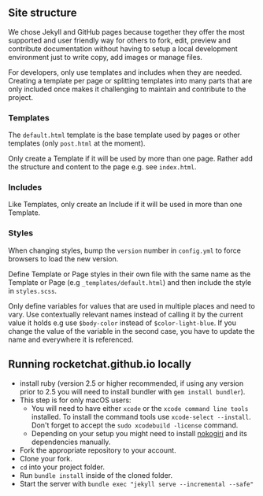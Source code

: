 

## Site structure

We chose Jekyll and GitHub pages because together they offer the most supported and user friendly way for others to fork, edit, preview and contribute documentation without having to setup a local development environment just to write copy, add images or manage files.

For developers, only use templates and includes when they are needed. Creating a template per page or splitting templates into many parts that are only included once makes it challenging to maintain and contribute to the project.

### Templates

The `default.html` template is the base template used by pages or other templates (only `post.html` at the moment).

Only create a Template if it will be used by more than one page. Rather add the structure and content to the page e.g. see `index.html`.

### Includes

Like Templates, only create an Include if it will be used in more than one Template.

### Styles

When changing styles, bump the `version` number in `config.yml` to force browsers to load the new version.

Define Template or Page styles in their own file with the same name as the Template or Page (e.g `_templates/default.html`) and then include the style in `styles.scss`.

Only define variables for values that are used in multiple places and need to vary. Use contextually relevant names instead of calling it by the current value it holds e.g use `$body-color` instead of `$color-light-blue`. If you change the value of the variable in the second case, you have to update the name and everywhere it is referenced.

## Running rocketchat.github.io locally

- install ruby (version 2.5 or higher recommended, if using any version prior to 2.5 you will need to install bundler with `gem install bundler`).
- This step is for only macOS users:
  - You will need to have either `xcode` or the `xcode command line tools` installed. To install the command tools use `xcode-select --install`. Don't forget to accept the `sudo xcodebuild -license` command.
  - Depending on your setup you might need to install [nokogiri](http://www.nokogiri.org/tutorials/installing_nokogiri.html) and its dependencies manually.
- Fork the appropriate repository to your account.
- Clone your fork.
- `cd` into your project folder. 
- Run `bundle install` inside of the cloned folder.
- Start the server with `bundle exec "jekyll serve --incremental --safe"`
